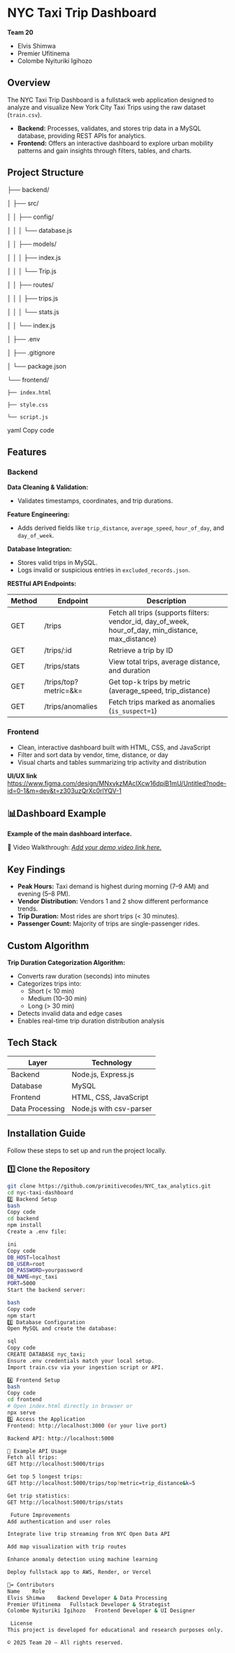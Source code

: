 #  NYC Taxi Trip Dashboard

**Team 20**  
- Elvis Shimwa  
- Premier Ufitinema  
- Colombe Nyituriki Igihozo  



## Overview

The NYC Taxi Trip Dashboard is a fullstack web application designed to analyze and visualize New York City Taxi Trips using the raw dataset (`train.csv`).

- **Backend:** Processes, validates, and stores trip data in a MySQL database, providing REST APIs for analytics.  
- **Frontend:** Offers an interactive dashboard to explore urban mobility patterns and gain insights through filters, tables, and charts.



## Project Structure

├── backend/

│   ├── src/

│   │   ├── config/

│   │   │   └── database.js

│   │   ├── models/

│   │   │   ├── index.js

│   │   │   └── Trip.js

│   │   ├── routes/

│   │   │   ├── trips.js

│   │   │   └── stats.js

│   │   └── index.js

│   ├── .env

│   ├── .gitignore

│   └── package.json

└── frontend/

    ├── index.html
    
    ├── style.css
    
    └── script.js
    


yaml
Copy code



## Features

### Backend

**Data Cleaning & Validation:**  
- Validates timestamps, coordinates, and trip durations.

**Feature Engineering:**  
- Adds derived fields like `trip_distance`, `average_speed`, `hour_of_day`, and `day_of_week`.

**Database Integration:**  
- Stores valid trips in MySQL.  
- Logs invalid or suspicious entries in `excluded_records.json`.

**RESTful API Endpoints:**

| Method | Endpoint | Description |
|--------|----------|-------------|
| GET | /trips | Fetch all trips (supports filters: vendor_id, day_of_week, hour_of_day, min_distance, max_distance) |
| GET | /trips/:id | Retrieve a trip by ID |
| GET | /trips/stats | View total trips, average distance, and duration |
| GET | /trips/top?metric=&k= | Get top-k trips by metric (average_speed, trip_distance) |
| GET | /trips/anomalies | Fetch trips marked as anomalies (`is_suspect=1`) |

### Frontend

- Clean, interactive dashboard built with HTML, CSS, and JavaScript  
- Filter and sort data by vendor, time, distance, or day  
- Visual charts and tables summarizing trip activity and distribution  

**UI/UX link**
https://www.figma.com/design/MNxvkzMAcIXcw16dpiB1mU/Untitled?node-id=0-1&m=dev&t=z303uzQrXc0rlYQV-1

## 📊Dashboard Example

**Example of the main dashboard interface.**  

🎥 Video Walkthrough: *[Add your demo video link here.](https://www.loom.com/share/14752e04a4c44373b11c9bcd0658527e)*



## Key Findings

- **Peak Hours:** Taxi demand is highest during morning (7–9 AM) and evening (5–8 PM).  
- **Vendor Distribution:** Vendors 1 and 2 show different performance trends.  
- **Trip Duration:** Most rides are short trips (< 30 minutes).  
- **Passenger Count:** Majority of trips are single-passenger rides.  



## Custom Algorithm

**Trip Duration Categorization Algorithm:**  

- Converts raw duration (seconds) into minutes  
- Categorizes trips into:
  - Short (< 10 min)  
  - Medium (10–30 min)  
  - Long (> 30 min)  
- Detects invalid data and edge cases  
- Enables real-time trip duration distribution analysis  



## Tech Stack

| Layer | Technology |
|-------|------------|
| Backend | Node.js, Express.js |
| Database | MySQL |
| Frontend | HTML, CSS, JavaScript |
| Data Processing | Node.js with csv-parser |



## Installation Guide

Follow these steps to set up and run the project locally.

### 1️⃣ Clone the Repository
```bash
git clone https://github.com/primitivecodes/NYC_tax_analytics.git
cd nyc-taxi-dashboard
2️⃣ Backend Setup
bash
Copy code
cd backend
npm install
Create a .env file:

ini
Copy code
DB_HOST=localhost
DB_USER=root
DB_PASSWORD=yourpassword
DB_NAME=nyc_taxi
PORT=5000
Start the backend server:

bash
Copy code
npm start
3️⃣ Database Configuration
Open MySQL and create the database:

sql
Copy code
CREATE DATABASE nyc_taxi;
Ensure .env credentials match your local setup.
Import train.csv via your ingestion script or API.

4️⃣ Frontend Setup
bash
Copy code
cd frontend
# Open index.html directly in browser or
npx serve
5️⃣ Access the Application
Frontend: http://localhost:3000 (or your live port)

Backend API: http://localhost:5000

🧩 Example API Usage
Fetch all trips:
GET http://localhost:5000/trips

Get top 5 longest trips:
GET http://localhost:5000/trips/top?metric=trip_distance&k=5

Get trip statistics:
GET http://localhost:5000/trips/stats

 Future Improvements
Add authentication and user roles

Integrate live trip streaming from NYC Open Data API

Add map visualization with trip routes

Enhance anomaly detection using machine learning

Deploy fullstack app to AWS, Render, or Vercel

👥= Contributors
Name	Role
Elvis Shimwa	Backend Developer & Data Processing
Premier Ufitinema	Fullstack Developer & Strategist
Colombe Nyituriki Igihozo	Frontend Developer & UI Designer

 License
This project is developed for educational and research purposes only.

© 2025 Team 20 — All rights reserved.




